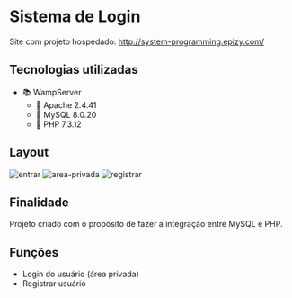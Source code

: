 # Sistema de Login
Site com projeto hospedado: http://system-programming.epizy.com/

## Tecnologias utilizadas
- :books: WampServer
	- :closed_book: Apache 2.4.41
	- :notebook: MySQL 8.0.20
	- :blue_book: PHP 7.3.12

## Layout
![entrar](https://user-images.githubusercontent.com/51892110/87883092-46bc7c80-c9db-11ea-93b3-ba221e7c98d2.png)
![area-privada](https://user-images.githubusercontent.com/51892110/87883090-458b4f80-c9db-11ea-9279-79f69a3504ed.png)
![registrar](https://user-images.githubusercontent.com/51892110/87883093-46bc7c80-c9db-11ea-9740-23b89dbd7802.png)

## Finalidade
Projeto criado com o propósito de fazer a integração entre MySQL e PHP.

## Funções
- Login do usuário (área privada)
- Registrar usuário